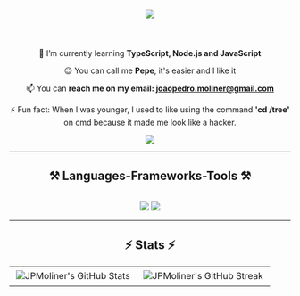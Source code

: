 <h1 align="center">
    <img src="https://readme-typing-svg.herokuapp.com/?font=Righteous&size=35&center=true&vCenter=true&width=500&height=70&duration=4000&lines=Hello+There!+👋;+I'm+João+Pedro!;How+you+doin?;" />
</h1>

<h3 align="center"></h3>

<br/>

<div align="center">
 
 🌱 I’m currently learning **TypeScript, Node.js and JavaScript**

 😉 You can call me **Pepe**, it's easier and I like it

 📫 You can **reach me on my email: joaopedro.moliner@gmail.com**

⚡ Fun fact: When I was younger, I used to like using the command **'cd /tree'** on cmd because it made me look like a hacker.

 </div>
 
<div align="center"> 
  <a href="mailto:joaopedro.moliner@gmail.com">
    <img src="https://img.shields.io/badge/Gmail-333333?style=for-the-badge&logo=gmail&logoColor=red" />
  </a>
</div>

 <hr/>
 
<h2 align="center">⚒️ Languages-Frameworks-Tools ⚒️</h2>
<br/>
<div align="center">
    <img src="https://skillicons.dev/icons?i=react,html,css" />
    <img src="https://skillicons.dev/icons?i=nodejs,python,javascript,typescript,c,java" /><br>
</div>

<hr/>
<h2 align="center">⚡ Stats ⚡</h2>

<table border="0"> 
  <tr>
    <td valign="top"><img  src="https://github-readme-stats.vercel.app/api?username=JPMoliner&show_icons=true&locale=en&theme=react&border_radius=10" alt="JPMoliner's GitHub Stats" style="padding: 4px;" /></td>
    <td valign="top"><img  src="https://github-readme-streak-stats.herokuapp.com/?user=JPMoliner&theme=react&border_radius=10" alt="JPMoliner's GitHub Streak" style="padding: 4px;" /></td>
  </tr>
</table>






